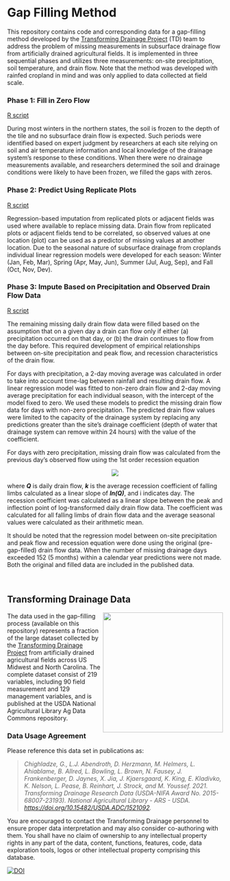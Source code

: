 # Gap Filling Method

This repository contains code and corresponding data for a gap-filling method developed by the [Transforming Drainage Project](https://transformingdrainage.org/) (TD) team to address the problem of missing measurements in subsurface drainage flow from artificially drained agricultural fields. It is implemented in three sequential phases and utilizes three measurements: on-site precipitation, soil temperature, and drain flow. Note that the method was developed with rainfed cropland in mind and was only applied to data collected at field scale. 

### Phase 1: Fill in Zero Flow 

[R script](./code/P1_01_fill_zero_flow.R)

During most winters in the northern states, the soil is frozen to the depth of the tile and no subsurface drain flow is expected. Such periods were identified based on expert judgment by researchers at each site relying on soil and air temperature information and local knowledge of the drainage system’s response to these conditions. When there were no drainage measurements available, and researchers determined the soil and drainage conditions were likely to have been frozen, we filled the gaps with zeros.


### Phase 2: Predict Using Replicate Plots

[R script](./code/P2_01_rep_regression.R)

Regression-based imputation from replicated plots or adjacent fields was used where available to replace missing data. Drain flow from replicated plots or adjacent fields tend to be correlated, so observed values at one location (plot) can be used as a predictor of missing values at another location. Due to the seasonal nature of subsurface drainage from croplands individual linear regression models were developed for each season: Winter (Jan, Feb, Mar), Spring (Apr, May, Jun), Summer (Jul, Aug, Sep), and Fall (Oct, Nov, Dev). 


### Phase 3: Impute Based on Precipitation and Observed Drain Flow Data

[R script](./code/P3_03_gap_filling.R)

The remaining missing daily drain flow data were filled based on the assumption that on a given day a drain can flow only if either (a) precipitation occurred on that day, or (b) the drain continues to flow from the day before. This required development of empirical relationships between on-site precipitation and peak flow, and recession characteristics of the drain flow.

For days with precipitation, a 2-day moving average was calculated in order to take into account time-lag between rainfall and resulting drain flow. A linear regression model was fitted to non-zero drain flow and 2-day moving average precipitation for each individual season, with the intercept of the model fixed to zero. We used these models to predict the missing drain flow data for days with non-zero precipitation. The predicted drain flow values were limited to the capacity of the drainage system by replacing any predictions greater than the site’s drainage coefficient (depth of water that drainage system can remove within 24 hours) with the value of the coefficient.

For days with zero precipitation, missing drain flow was calculated from the previous day’s observed flow using the 1st order recession equation 

<p align="center">
<img src="https://render.githubusercontent.com/render/math?math=Q_i = Q_{i-1} e^k">
</p>

where **_Q_** is daily drain flow, **_k_** is the average recession coefficient of falling limbs calculated as a linear slope of **_ln(Q)_**, and i indicates day. The recession coefficient was calculated as a linear slope between the peak and inflection point of log-transformed daily drain flow data. The coefficient was calculated for all falling limbs of drain flow data and the average seasonal values were calculated as their arithmetic mean. 

It should be noted that the regression model between on-site precipitation and peak flow and recession equation were done using the original (pre-gap-filled) drain flow data. When the number of missing drainage days exceeded 152 (5 months) within a calendar year predictions were not made. Both the original and filled data are included in the published data. 

<br>
  
## Transforming Drainage Data

<img align="right" width=280 src="https://transformingdrainage.org/wp-content/uploads/2018/07/Transforming_Drainage_2-e1531337444488.jpg">

The data used in the gap-filling process (available on this repository) represents a fraction of the large dataset collected by the [Transforming Drainage Project](https://transformingdrainage.org/) from artificially drained agricultural fields across US Midwest and North Carolina. The complete dataset consist of 219 variables, including 90 field measurement and 129 management variables, and is published at the USDA National Agricultural Library Ag Data Commons repository.

### Data Usage Agreement 

Please reference this data set in publications as:

> _Chighladze, G., L.J. Abendroth, D. Herzmann, M. Helmers, L. Ahiablame, B. Allred, L. Bowling, L. Brown, N. Fausey, J. Frankenberger, D. Jaynes, X. Jia, J. Kjaersgaard, K. King, E. Kladivko, K. Nelson, L. Pease, B. Reinhart, J. Strock, and M. Youssef. 2021. Transforming Drainage Research Data (USDA-NIFA Award No. 2015-68007-23193). National Agricultural Library - ARS - USDA. https://doi.org/10.15482/USDA.ADC/1521092._

You are encouraged to contact the Transforming Drainage personnel to ensure proper data interpretation and may also consider co-authoring with them. You shall have no claim of ownership to any intellectual property rights in any part of the data, content, functions, features, code, data exploration tools, logos or other intellectual property comprising this database.

[![DOI](https://img.shields.io/badge/DOI-10.15482%2FUSDA.ADC%2F1521092-brightgreen)](https://doi.org/10.15482/USDA.ADC/1521092)

